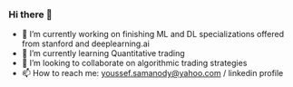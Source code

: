 ### Hi there 👋
- 🔭 I’m currently working on finishing ML and DL specializations offered from stanford and deeplearning.ai
- 🌱 I’m currently learning Quantitative trading
- 👯 I’m looking to collaborate on algorithmic trading strategies
- 📫 How to reach me: youssef.samanody@yahoo.com / linkedin profile

<!--
**samanody2001/samanody2001** is a ✨ _special_ ✨ repository because its `README.md` (this file) appears on your GitHub profile.

Here are some ideas to get you started:


-->
